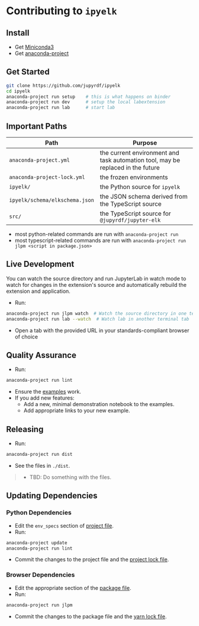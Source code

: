# Contributing to `ipyelk`

## Install

- Get [Miniconda3](https://docs.conda.io/en/latest/miniconda.html)
- Get [anaconda-project](https://anaconda-project.readthedocs.io)

## Get Started

```bash
git clone https://github.com/jupyrdf/ipyelk
cd ipyelk
anaconda-project run setup    # this is what happens on binder
anaconda-project run dev      # setup the local labextension
anaconda-project run lab      # start lab
```

## Important Paths

| Path                           | Purpose                                                                         |
| ------------------------------ | ------------------------------------------------------------------------------- |
| `anaconda-project.yml`         | the current environment and task automation tool, may be replaced in the future |
| `anaconda-project-lock.yml`    | the frozen environments                                                         |
| `ipyelk/`                      | the Python source for `ipyelk`                                                  |
| `ipyelk/schema/elkschema.json` | the JSON schema derived from the TypeScript source                              |
| `src/`                         | the TypeScript source for `@jupyrdf/jupyter-elk`                                |

- most python-related commands are run with `anaconda-project run`
- most typescript-related commands are run with
  `anaconda-project run jlpm <script in package.json>`

## Live Development

You can watch the source directory and run JupyterLab in watch mode to watch for changes
in the extension's source and automatically rebuild the extension and application.

- Run:

```bash
anaconda-project run jlpm watch  # Watch the source directory in one terminal tab
anaconda-project run lab --watch  # Watch lab in another terminal tab
```

- Open a tab with the provided URL in your standards-compliant browser of choice

## Quality Assurance

- Run:

```bash
anaconda-project run lint
```

- Ensure the [examples](./examples) work.
- If you add new features:
  - Add a new, minimal demonstration notebook to the examples.
  - Add appropriate links to your new example.

## Releasing

- Run:

```bash
anaconda-project run dist
```

- See the files in `./dist`.

> - TBD: Do something with the files.

## Updating Dependencies

### Python Dependencies

- Edit the `env_specs` section of [project file](./anaconda-project.yml).
- Run:

```bash
anaconda-project update
anaconda-project run lint
```

- Commit the changes to the project file and the
  [project lock file](./anaconda-project-lock.yml).

### Browser Dependencies

- Edit the appropriate section of the [package file](./package.json).
- Run:

```bash
anaconda-project run jlpm
```

- Commit the changes to the package file and the [yarn lock file](./yarn.lock).
